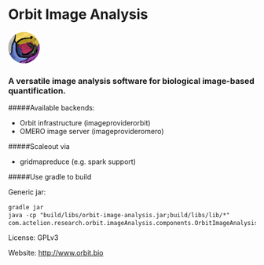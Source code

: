 # Orbit Image Analysis
![Orbit](src/main/resources/resource/orbit_round_64.png)

### A versatile image analysis software for biological image-based quantification.

#####Available backends:

* Orbit infrastructure (imageproviderorbit)
* OMERO image server (imageprovideromero)

#####Scaleout via

* gridmapreduce (e.g. spark support)

#####Use gradle to build

Generic jar:

    gradle jar
    java -cp "build/libs/orbit-image-analysis.jar;build/libs/lib/*" com.actelion.research.orbit.imageAnalysis.components.OrbitImageAnalysis

License: GPLv3

Website: http://www.orbit.bio

